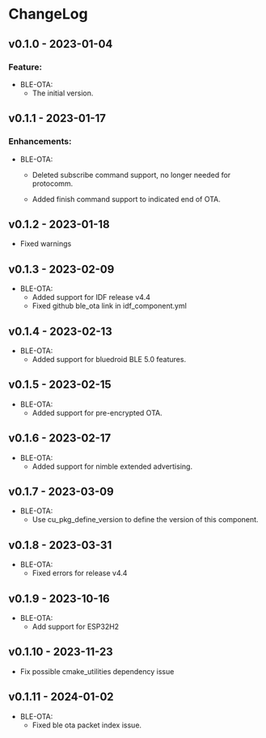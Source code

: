 # ChangeLog

## v0.1.0 - 2023-01-04

### Feature:

* BLE-OTA:
  * The initial version.

## v0.1.1 - 2023-01-17

### Enhancements:
* BLE-OTA:
  * Deleted subscribe command support, no longer needed for protocomm.

  * Added finish command support to indicated end of OTA.

## v0.1.2 - 2023-01-18

* Fixed warnings

## v0.1.3 - 2023-02-09

* BLE-OTA:
  * Added support for IDF release v4.4
  * Fixed github ble_ota link in idf_component.yml

## v0.1.4 - 2023-02-13

* BLE-OTA:
  * Added support for bluedroid BLE 5.0 features.

## v0.1.5 - 2023-02-15

* BLE-OTA:
  * Added support for pre-encrypted OTA.

## v0.1.6 - 2023-02-17

* BLE-OTA:
  * Added support for nimble extended advertising.

## v0.1.7 - 2023-03-09

* BLE-OTA:
  * Use cu_pkg_define_version to define the version of this component.

## v0.1.8 - 2023-03-31

* BLE-OTA:
  * Fixed errors for release v4.4

## v0.1.9 - 2023-10-16

* BLE-OTA:
  * Add support for ESP32H2

## v0.1.10 - 2023-11-23

* Fix possible cmake_utilities dependency issue

## v0.1.11 - 2024-01-02

* BLE-OTA:
  * Fixed ble ota packet index issue.